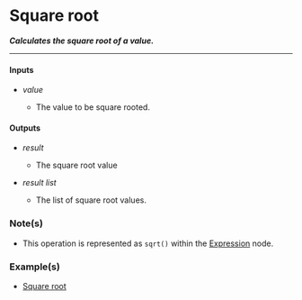 # Square root

**_Calculates the square root of a value._**

---


#### Inputs

* _value_

  * The value to be square rooted.


#### Outputs

* _result_

  * The square root value

* _result list_

  * The list of square root values.


### Note(s)

* This operation is represented as `sqrt()` within the [Expression](/nodes/ExpressionParser/documentation.md) node.


### Example(s)

* <a href="https://creator.trimble.com/graph?assetURI=whp:3e4a5d17-566b-46a2-8a5f-841cd722b84b&version=latest" target="_blank">Square root</a>
